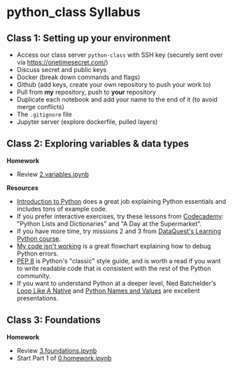 # python_class Syllabus

## Class 1: Setting up your environment 
* Access our class server `python-class` with SSH key (securely sent over via https://onetimesecret.com/)
 * Discuss secret and public keys
* Docker (break down commands and flags)
* Github (add keys, create your own repository to push your work to)
 * Pull from **my** repository, push to **your** repository
 * Duplicate each notebook and add your name to the end of it (to avoid merge conflicts)
 * The `.gitignore` file
* Jupyter server (explore dockerfile, pulled layers)


## Class 2: Exploring variables & data types

**Homework**
* Review [2.variables.ipynb](https://github.com/josephinemho/python_class/blob/master/2.variables.ipynb)

**Resources**
* [Introduction to Python](http://introtopython.org/) does a great job explaining Python essentials and includes tons of example code.
* If you prefer interactive exercises, try these lessons from [Codecademy](http://www.codecademy.com/en/tracks/python): "Python Lists and Dictionaries" and "A Day at the Supermarket".
* If you have more time, try missions 2 and 3 from [DataQuest's Learning Python course](https://www.dataquest.io/course/learning-python).
* [My code isn't working](http://www.tecoed.co.uk/uploads/1/4/2/4/14249012/624506_orig.png) is a great flowchart explaining how to debug Python errors.
* [PEP 8](https://www.python.org/dev/peps/pep-0008/) is Python's "classic" style guide, and is worth a read if you want to write readable code that is consistent with the rest of the Python community.
* If you want to understand Python at a deeper level, Ned Batchelder's [Loop Like A Native](http://nedbatchelder.com/text/iter.html) and [Python Names and Values](http://nedbatchelder.com/text/names1.html) are excellent presentations.

## Class 3: Foundations

**Homework**
* Review [3.foundations.ipynb](https://github.com/josephinemho/python_class/blob/master/3.foundations.ipynb)
* Start Part 1 of [0.homework.ipynb](https://github.com/josephinemho/python_class/blob/master/0.homework.ipynb)
